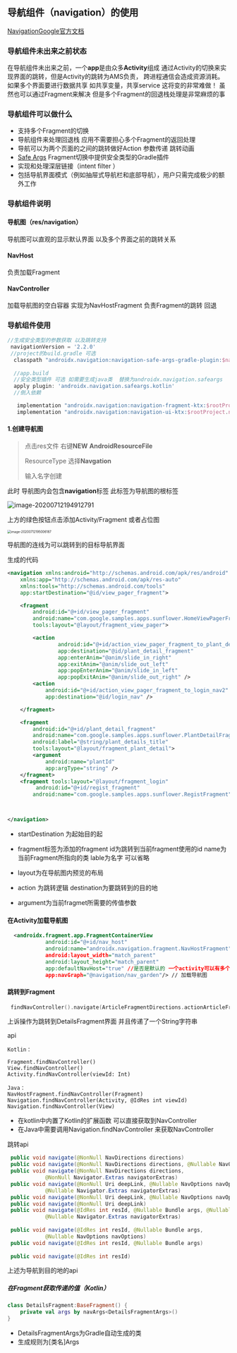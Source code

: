 ## 导航组件（navigation）的使用

[NavigationGoogle官方文档](https://developer.android.com/guide/navigation)



### 导航组件未出来之前状态

在导航组件未出来之前，一个**app**是由众多**Activity**组成 通过Activity的切换来实现界面的跳转，但是Activity的跳转为AMS负责，
跨进程通信会造成资源消耗。
如果多个界面要进行数据共享 如共享变量，共享service 这将变的非常难做！
虽然也可以通过Fragment来解决 但是多个Fragment的回退栈处理是非常麻烦的事

### 导航组件可以做什么

- 支持多个Fragment的切换
- 导航组件来处理回退栈 应用不需要担心多个Fragment的返回处理
- 导航可以为两个页面的之间的跳转做好Action 参数传递 跳转动画 
- [Safe Args](https://developer.android.com/guide/navigation/navigation-pass-data#Safe-args) Fragment切换中提供安全类型的Gradle插件
- 实现和处理深层链接（intent filter ）
- 包括导航界面模式（例如抽屉式导航栏和底部导航），用户只需完成极少的额外工作

### 导航组件说明

#### 导航图（res/navigation）

导航图可以直观的显示默认界面 以及多个界面之前的跳转关系

#### NavHost

负责加载Fragment

#### NavController

加载导航图的空白容器 实现为NavHostFragment 负责Fragment的跳转 回退

### 导航组件使用

```groovy
//生成安全类型的参数获取 以及跳转支持
 navigationVersion = '2.2.0'
 //project的build.gradle 可选
  classpath "androidx.navigation:navigation-safe-args-gradle-plugin:$navigationVersion"
  
  //app.build
  //安全类型插件 可选 如需要生成java类  替换为androidx.navigation.safeargs
  apply plugin: 'androidx.navigation.safeargs.kotlin'  
  //倒入依赖

   implementation "androidx.navigation:navigation-fragment-ktx:$rootProject.navigationVersion"
   implementation "androidx.navigation:navigation-ui-ktx:$rootProject.navigationVersion"

```

#### 1.创建导航图

> 点击res文件 右键**NEW** **AndroidResourceFile**
>
> ResourceType 选择**Navgation**
>
> 输入名字创建

此时 导航图内会包含**navigation**标签 此标签为导航图的根标签

![image-20200712194912791](navigationSource.assets/image-20200712194912791.png)

上方的绿色按钮点击添加Activity/Fragment 或者占位图

<img src="navigationSource.assets/image-20200712195006187.png" alt="image-20200712195006187" style="zoom:50%;" />

导航图的连线为可以跳转到的目标导航界面

生成的代码

```xml
<navigation xmlns:android="http://schemas.android.com/apk/res/android"
    xmlns:app="http://schemas.android.com/apk/res-auto"
    xmlns:tools="http://schemas.android.com/tools"
    app:startDestination="@id/view_pager_fragment">

    <fragment
        android:id="@+id/view_pager_fragment"
        android:name="com.google.samples.apps.sunflower.HomeViewPagerFragment"
        tools:layout="@layout/fragment_view_pager">

        <action
                android:id="@+id/action_view_pager_fragment_to_plant_detail_fragment"
                app:destination="@id/plant_detail_fragment"
                app:enterAnim="@anim/slide_in_right"
                app:exitAnim="@anim/slide_out_left"
                app:popEnterAnim="@anim/slide_in_left"
                app:popExitAnim="@anim/slide_out_right" />
        <action
            android:id="@+id/action_view_pager_fragment_to_login_nav2"
            app:destination="@id/login_nav" />

    </fragment>

    <fragment
        android:id="@+id/plant_detail_fragment"
        android:name="com.google.samples.apps.sunflower.PlantDetailFragment"
        android:label="@string/plant_details_title"
        tools:layout="@layout/fragment_plant_detail">
        <argument
            android:name="plantId"
            app:argType="string" />
    </fragment>
    <fragment tools:layout="@layout/fragment_login"
         android:id="@+id/regist_fragment"
        android:name="com.google.samples.apps.sunflower.RegistFragment"/>



</navigation>
```

- startDestination 为起始目的起

- fragment标签为添加的fragment id为跳转到当前fragment使用的id name为当前Fragment所指向的类 lable为名字 可以省略

- layout为在导航图内预览的布局

- action 为跳转逻辑 destination为要跳转到的目的地

- argument为当前fragmet所需要的传值参数

  

#### 在Activity加载导航图

```xml
  <androidx.fragment.app.FragmentContainerView
            android:id="@+id/nav_host"
            android:name="androidx.navigation.fragment.NavHostFragment" //默认的navHost
            android:layout_width="match_parent"
            android:layout_height="match_parent"
            app:defaultNavHost="true" //是否是默认的 一个activity可以有多个导航图 默认的会处理返回建
            app:navGraph="@navigation/nav_garden"/> // 加载导航图
```

#### 跳转到Fragment

```kotlin
 findNavController().navigate(ArticleFragmentDirections.actionArticleFragmentToDetailsFragment(data.link))
```

上诉操作为跳转到DetailsFragment界面 并且传递了一个String字符串

api

```
Kotlin：

Fragment.findNavController()
View.findNavController()
Activity.findNavController(viewId: Int)

Java：
NavHostFragment.findNavController(Fragment)
Navigation.findNavController(Activity, @IdRes int viewId)
Navigation.findNavController(View)
```

- 在kotlin中内置了Kotlin的扩展函数 可以直接获取到NavController
- 在Java中需要调用Navigation.findNavController 来获取NavController

跳转api

```java
 public void navigate(@NonNull NavDirections directions)
 public void navigate(@NonNull NavDirections directions, @Nullable NavOptions navOptions)
 public void navigate(@NonNull NavDirections directions,
            @NonNull Navigator.Extras navigatorExtras)
 public void navigate(@NonNull Uri deepLink, @Nullable NavOptions navOptions,
            @Nullable Navigator.Extras navigatorExtras)
 public void navigate(@NonNull Uri deepLink, @Nullable NavOptions navOptions)
 public void navigate(@NonNull Uri deepLink)
 public void navigate(@IdRes int resId, @Nullable Bundle args, @Nullable NavOptions navOptions,
            @Nullable Navigator.Extras navigatorExtras)
            
 public void navigate(@IdRes int resId, @Nullable Bundle args,
            @Nullable NavOptions navOptions)
 public void navigate(@IdRes int resId, @Nullable Bundle args)
 
 public void navigate(@IdRes int resId)
```

上述为导航到目的地的api



##### 在Fragment获取传递的值（Kotlin）

```kotlin
class DetailsFragment:BaseFragment() {
    private val args by navArgs<DetailsFragmentArgs>()
}
```

- DetailsFragmentArgs为Gradle自动生成的类
- 生成规则为[类名]Args

